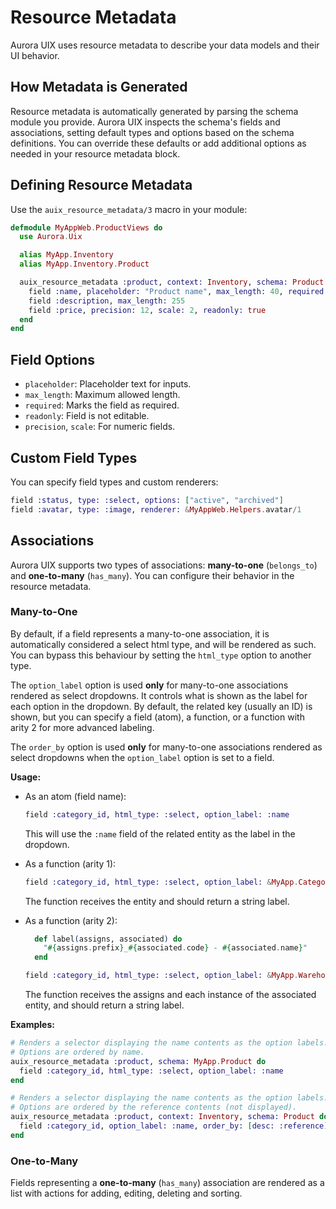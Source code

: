 # Resource Metadata

Aurora UIX uses resource metadata to describe your data models and their UI behavior.

## How Metadata is Generated

Resource metadata is automatically generated by parsing the schema module you provide. Aurora UIX inspects the schema's fields and associations, setting default types and options based on the schema definitions. You can override these defaults or add additional options as needed in your resource metadata block.

## Defining Resource Metadata

Use the `auix_resource_metadata/3` macro in your module:

```elixir
defmodule MyAppWeb.ProductViews do
  use Aurora.Uix

  alias MyApp.Inventory
  alias MyApp.Inventory.Product

  auix_resource_metadata :product, context: Inventory, schema: Product do
    field :name, placeholder: "Product name", max_length: 40, required: true
    field :description, max_length: 255
    field :price, precision: 12, scale: 2, readonly: true
  end
end
```

## Field Options

- `placeholder`: Placeholder text for inputs.
- `max_length`: Maximum allowed length.
- `required`: Marks the field as required.
- `readonly`: Field is not editable.
- `precision`, `scale`: For numeric fields.

## Custom Field Types

You can specify field types and custom renderers:

```elixir
field :status, type: :select, options: ["active", "archived"]
field :avatar, type: :image, renderer: &MyAppWeb.Helpers.avatar/1
```

## Associations

Aurora UIX supports two types of associations: **many-to-one** (`belongs_to`) and **one-to-many** (`has_many`). You can configure their behavior in the resource metadata.

### Many-to-One

By default, if a field represents a many-to-one association, it is automatically considered a select html type, and will 
be rendered as such. You can bypass this behaviour by setting the `html_type` option to another type.

The `option_label` option is used **only** for many-to-one associations rendered as select dropdowns. It controls what is shown as the label for each option in the dropdown. By default, the related key (usually an ID) is shown, but you can specify a field (atom), a function, or a function with arity 2 for more advanced labeling.

The `order_by` option is used **only** for many-to-one associations rendered as select dropdowns when the `option_label` option is set to a field.

**Usage:**

- As an atom (field name):
  ```elixir
  field :category_id, html_type: :select, option_label: :name
  ```
  This will use the `:name` field of the related entity as the label in the dropdown.

- As a function (arity 1):
  ```elixir
  field :category_id, html_type: :select, option_label: &MyApp.Category.label/1
  ```
  The function receives the entity and should return a string label.

- As a function (arity 2):
  ```elixir
    def label(assigns, associated) do
      "#{assigns.prefix}_#{associated.code} - #{associated.name}"
    end  
  ```
  ```elixir
  field :category_id, html_type: :select, option_label: &MyApp.Warehouse.label/2
  ```
  The function receives the assigns and each instance of the associated entity, and should return a string label.

**Examples:**

```elixir
# Renders a selector displaying the name contents as the option labels.
# Options are ordered by name.
auix_resource_metadata :product, schema: MyApp.Product do
  field :category_id, html_type: :select, option_label: :name
end
```
```elixir
# Renders a selector displaying the name contents as the option labels.
# Options are ordered by the reference contents (not displayed).
auix_resource_metadata :product, context: Inventory, schema: Product do
  field :category_id, option_label: :name, order_by: [desc: :reference]
end
```

### One-to-Many

Fields representing a **one-to-many** (`has_many`) association are rendered as a list with actions
for adding, editing, deleting and sorting.

